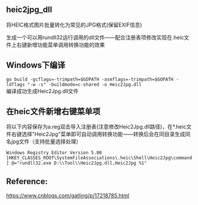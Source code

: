 ## heic2jpg_dll
将HEIC格式图片批量转化为常见的JPG格式(保留EXIF信息)  

生成一个可以用rundll32运行调用的dll文件——配合注册表项修改实现在.heic文件上右键新增功能菜单调用转换功能的效果

## Windows下编译  
`go build -gcflags=-trimpath=$GOPATH -asmflags=-trimpath=$GOPATH -ldflags "-w -s" -buildmode=c-shared -o Heic2Jpg.dll`  
编译成功生成Heic2Jpg.dll文件  

## 在heic文件新增右键菜单项  
将以下内容保存为a.reg双击导入注册表(注意修改Heic2Jpg.dll路径)，在*.heic文件右键选择"Heic2Jpg"菜单即可自动调用转换功能——转换后会在同目录生成同名jpg文件（支持批量选择处理）  

`
Windows Registry Editor Version 5.00
[HKEY_CLASSES_ROOT\SystemFileAssociations\.heic\Shell\Heic2Jpg\command]
@="rundll32.exe D:\\Tool\\Heic2Jpg.dll,Heic2Jpg %1"
`

## Reference:
https://www.cnblogs.com/gatling/p/17218785.html
